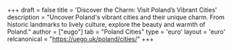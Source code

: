 +++
draft = false
title = 'Discover the Charm: Visit Poland’s Vibrant Cities'
description = "Uncover Poland's vibrant cities and their unique charm. From historic landmarks to lively culture, explore the beauty and warmth of Poland."
author = ["eugo"]
tab = "Poland Cities"
type = 'euro'
layout = 'euro'
relcanonical = "https://uego.uk/poland/cities/"
+++
